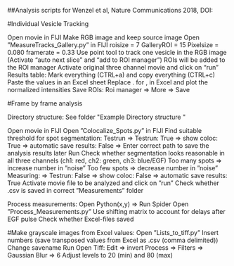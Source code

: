 ##Analysis scripts for Wenzel et al, Nature Communications 2018, DOI:


#Individual Vesicle Tracking

Open movie in FIJI
Make RGB image and keep source image
Open ”MeasureTracks_Gallery.py” in FIJI
        roisize = 7
        GalleryROI = 15
        Pixelsize = 0.080
        framerate = 0.33
Use point tool to track one vesicle in the RGB image (Activate “auto next slice” and “add to ROI manager”)
ROIs will be added to the ROI manager
Activate original three channel movie and click on “run”
Results table: Mark everything (CTRL+a) and copy everything (CTRL+c)
Paste the values in an Excel sheet
Replace . for , in Excel and plot the normalized intensities
Save ROIs: Roi manager => More => Save




#Frame by frame analysis


Directory structure: See folder "Example Directory structure "


Open movie in FIJI
Open ”Colocalize_Spots.py” in FIJI
Find suitable threshold for spot segmentation: Testrun
=> Testrun: True 
=> show coloc: True
=> automatic save results: False
=> Enter correct path to save the analysis results later
Run
Check whether segmentation looks reasonable in all three channels (ch1: red, ch2: green, ch3: blue/EGF)
Too many spots => increase number in ”noise”
Too few spots => decrease number in ”noise”
Measuring: 
=> Testrun: False
=> show coloc: False
=> automatic save results: True
Activate movie file to be analyzed and click on ”run”
Check whether .csv is saved in correct ”Measurements” folder

Process measurements:
Open Python(x,y) => Run Spider
Open ”Process_Measurements.py”
Use shifting matrix to account for delays after EGF pulse 
Check whether Excel-files saved 

#Make grayscale images from Excel values:
Open ”Lists_to_tiff.py”
Insert numbers (save transposed values from Excel as .csv (comma delimited))
Change savename
Run
Open Tiff:
Edit => invert
Process => Filters => Gaussian Blur => 6
Adjust levels to 20 (min) and 80 (max)
